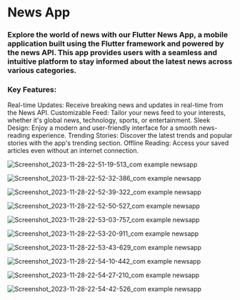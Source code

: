 # News App
### Explore the world of news with our Flutter News App, a mobile application built using the Flutter framework and powered by the news API. This app provides users with a seamless and intuitive platform to stay informed about the latest news across various categories.

### Key Features:

Real-time Updates: Receive breaking news and updates in real-time from the News API.
Customizable Feed: Tailor your news feed to your interests, whether it's global news, technology, sports, or entertainment.
Sleek Design: Enjoy a modern and user-friendly interface for a smooth news-reading experience.
Trending Stories: Discover the latest trends and popular stories with the app's trending section.
Offline Reading: Access your saved articles even without an internet connection.

![Screenshot_2023-11-28-22-51-19-513_com example newsapp](https://github.com/shahriar00/News-App/assets/70763173/9c58fe5a-81a1-4db2-a9bd-39fa441ec6a1)

![Screenshot_2023-11-28-22-52-32-386_com example newsapp](https://github.com/shahriar00/News-App/assets/70763173/8caf862d-72a8-4cb3-b26a-12c65bb1f93e)

![Screenshot_2023-11-28-22-52-39-322_com example newsapp](https://github.com/shahriar00/News-App/assets/70763173/9955d8f3-cd31-411d-b35a-ef6459b01612)

![Screenshot_2023-11-28-22-52-50-527_com example newsapp](https://github.com/shahriar00/News-App/assets/70763173/a81f60e5-4602-4e75-aa90-b2562f3ef3ee)


![Screenshot_2023-11-28-22-53-03-757_com example newsapp](https://github.com/shahriar00/News-App/assets/70763173/f0f5a116-96e8-43c6-b6c0-6dcdc3a13121)


![Screenshot_2023-11-28-22-53-20-911_com example newsapp](https://github.com/shahriar00/News-App/assets/70763173/2ba605e4-bf6f-4408-9210-2d2617c11122)


![Screenshot_2023-11-28-22-53-43-629_com example newsapp](https://github.com/shahriar00/News-App/assets/70763173/8ce8f29b-bb92-4fe5-aec3-089526c511cc)


![Screenshot_2023-11-28-22-54-10-442_com example newsapp](https://github.com/shahriar00/News-App/assets/70763173/3dc217ee-7a0f-4d29-8924-51fec10a1083)


![Screenshot_2023-11-28-22-54-27-210_com example newsapp](https://github.com/shahriar00/News-App/assets/70763173/eb7689b3-96d6-4895-8a65-79fc697c1845)


![Screenshot_2023-11-28-22-54-42-526_com example newsapp](https://github.com/shahriar00/News-App/assets/70763173/cd26073d-8096-44fd-b7ae-c18e1daec36c)

